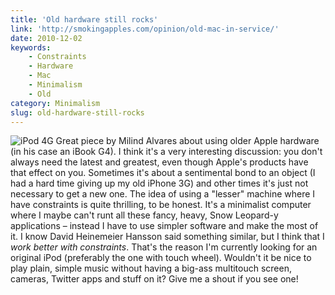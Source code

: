 ```yaml
---
title: 'Old hardware still rocks'
link: 'http://smokingapples.com/opinion/old-mac-in-service/'
date: 2010-12-02
keywords:
    - Constraints
    - Hardware
    - Mac
    - Minimalism
    - Old
category: Minimalism
slug: old-hardware-still-rocks
---
```


![](http://dl.dropbox.com/u/364076/ipod-fourth-generation.jpg "iPod 4G") Great piece by Milind Alvares about using older Apple hardware (in his case an iBook G4). I think it's a very interesting discussion: you don't always need the latest and greatest, even though Apple's products have that effect on you. Sometimes it's about a sentimental bond to an object (I had a hard time giving up my old iPhone 3G) and other times it's just not necessary to get a new one. The idea of using a "lesser" machine where I have constraints is quite thrilling, to be honest. It's a minimalist computer where I maybe can't runt all these fancy, heavy, Snow Leopard-y applications – instead I have to use simpler software and make the most of it. I know David Heinemeier Hansson said something similar, but I think that I _work better with constraints_. That's the reason I'm currently looking for an original iPod (preferably the one with touch wheel). Wouldn't it be nice to play plain, simple music without having a big-ass multitouch screen, cameras, Twitter apps and stuff on it? Give me a shout if you see one!
